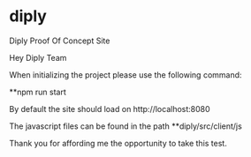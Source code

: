 # diply
Diply Proof Of Concept Site

Hey Diply Team

When initializing the project please use the following command:

**npm run start

By default the site should load on http://localhost:8080

The javascript files can be found in the path **diply/src/client/js

Thank you for affording me the opportunity to take this test.
